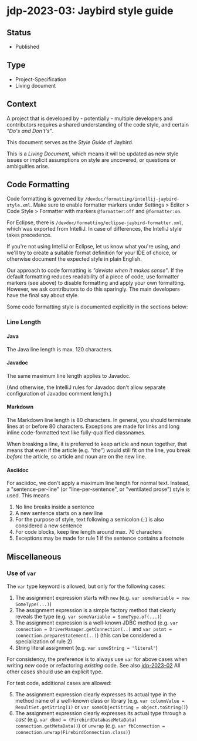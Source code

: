 # jdp-2023-03: Jaybird style guide

## Status

- Published

## Type

- Project-Specification
- Living document

## Context

A project that is developed by - potentially - multiple developers and 
contributors requires a shared understanding of the code style, and certain 
_"Do's and Don't's"_.

This document serves as the _Style Guide_ of Jaybird.

This is a _Living Document_, which means it will be updated as new style issues 
or implicit assumptions on style are uncovered, or questions or ambiguities 
arise.

## Code Formatting

Code formatting is governed by `/devdoc/formatting/intellij-jaybird-style.xml`.
Make sure to enable formatter markers under Settings > Editor > Code Style > Formatter 
with markers `@formatter:off` and `@formatter:on`.

For Eclipse, there is `/devdoc/formatting/eclipse-jaybird-formatter.xml`, which 
was exported from IntelliJ. In case of differences, the IntelliJ style takes 
precedence.

If you're not using IntelliJ or Eclipse, let us know what you're using, and 
we'll try to create a suitable format definition for your IDE of choice, or 
otherwise document the expected style in plain English.

Our approach to code formatting is _"deviate when it makes sense"_. If 
the default formatting reduces readability of a piece of code, use formatter 
markers (see above) to disable formatting and apply your own formatting. 
However, we ask contributors to do this sparingly. The main developers have 
the final say about style.

Some code formatting style is documented explicitly in the sections below:

### Line Length

#### Java

The Java line length is max. 120 characters.

#### Javadoc

The same maximum line length applies to Javadoc.

(And otherwise, the IntelliJ rules for Javadoc don't allow separate 
configuration of Javadoc comment length.)

#### Markdown

The Markdown line length is 80 characters. In general, you should terminate 
lines at or before 80 characters. Exceptions are made for links and long 
inline code-formatted text like fully-qualified classnames.

When breaking a line, it is preferred to keep article and noun together, that
means that even if the article (e.g. _"the"_) would still fit on the line, you 
break *before* the article, so article and noun are on the new line.

#### Asciidoc

For asciidoc, we don't apply a maximum line length for normal text. Instead, 
a "sentence-per-line" (or "line-per-sentence", or "ventilated prose") style is 
used. This means

1. No line breaks inside a sentence
2. A new sentence starts on a new line
3. For the purpose of style, text following a semicolon (`;`) is also considered 
   a new sentence
4. For code blocks, keep line length around max. 70 characters
5. Exceptions may be made for rule 1 if the sentence contains a footnote

## Miscellaneous

### Use of `var`

The `var` type keyword is allowed, but only for the following cases:

1. The assignment expression starts with `new` (e.g. `var someVariable = new SomeType(...)`)
2. The assignment expression is a simple factory method that clearly reveals 
   the type (e.g. `var someVariable = SomeType.of(...)`)
3. The assignment expression is a well-known JDBC method (e.g. 
   `var connection = DriverManager.getConnection(..)` and 
   `var pstmt = connection.prepareStatement(..)`) (this can be considered 
   a specialization of rule 2)
4. String literal assignment (e.g. `var someString = "literal"`)

For consistency, the preference is to always use `var` for above cases when 
writing *new* code or refactoring *existing* code. See also [jdp-2023-02](https://github.com/FirebirdSQL/jaybird/blob/master/devdoc/jdp/jdp-2023-02-how-to-handle-new-java-features.md)
All other cases should use an explicit type.

For test code, additional cases are allowed:

5. The assignment expression clearly expresses its actual type in the method
   name of a well-known class or library (e.g. `var columnValue = ResultSet.getString(1)`
   or `var someObjectString = object.toString()`)
6. The assignment expression clearly expresses its actual type through a _cast_
   (e.g. `var dbmd = (FirebirdDatabaseMetaData) connection.getMetaData()`) or
   `unwrap` (e.g. `var fbConnection = connection.unwrap(FirebirdConnection.class)`)
